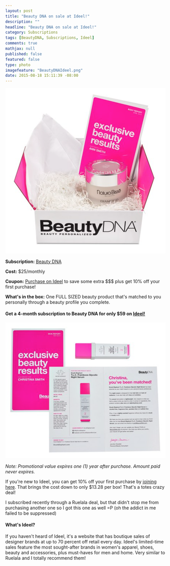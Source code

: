 ```yaml
---
layout: post
title: "Beauty DNA on sale at Ideel!"
description: ""
headline: "Beauty DNA on sale at Ideel!"
category: Subscriptions
tags: [BeautyDNA, Subscriptions, Ideel]
comments: true
mathjax: null
published: false
featured: false
type: photo
imagefeature: "BeautyDNAIdeel.png"
date: 2015-08-18 15:11:39 -08:00
---
```


<center><a href="http://www.ideel.com/invite/lorettajie" target="_blank">
<img src="/images/BeautyDNAIdeel.png" border="0" style="border:none;max-width:100%;" alt="Beauty DNA Subscription Box on sale at Ideel!" />
</a></center>
<p><b>Subscription:</b> <a href="https://www.beautydna.com" target="_blank">Beauty DNA</a></p>
<p><b>Cost:</b> $25/monthly</p>
<p><b>Coupon:</b> <a href="http://www.ideel.com/invite/lorettajie" target="_blank">Purchase on Ideel</a> to save some extra $$$ plus get 10% off your first purchase!</p>
<p><b>What's in the box:</b> One FULL SIZED beauty product that's matched to you personally through a beauty profile you complete.</p>

<H4>Get a 4-month subscription to Beauty DNA for only $59 on <a href="http://www.ideel.com/invite/lorettajie" target="_blank">Ideel!</H4>

<center><a href="http://www.ideel.com/invite/lorettajie" target="_blank">
<img src="/images/BeautyDNAIdeel2.png" border="0" style="border:none;max-width:100%;" alt="Beauty DNA Subscription Box on sale at Ideel!" />
</a></center>

<p><i>Note: Promotional value expires one (1) year after purchase.  Amount paid never expires.</i></p>

<p>If you're new to Ideel, you can get 10% off your first purchase by <a href="http://www.ideel.com/invite/lorettajie" target="_blank">joining here</a>. That brings the cost down to only $13.28 per box! That's a totes crazy deal!</p>

<p>I subscribed recently through a Ruelala deal, but that didn't stop me from purchasing another one so I got this one as well =P (oh the addict in me failed to be suppressed)</p>

<H4>What's Ideel?</H4>
<p>If you haven't heard of Ideel, it's a website that has boutique sales of designer brands at up to 70 percent off retail every day. Ideel's limited-time sales feature the most sought-after brands in women's apparel, shoes, beauty and accessories, plus must-haves for men and home. Very similar to Ruelala and I totally recommend them!</p>
